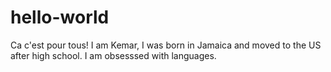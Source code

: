 # hello-world
Ca c'est pour tous! 
I am Kemar, I was born in Jamaica and moved to the US after high school. I am obsesssed with languages.
